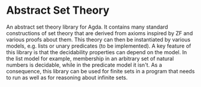 # Abstract Set Theory

An abstract set theory library for Agda. It contains many standard constructions of set theory that are derived from axioms inspired by ZF and various proofs about them. This theory can then be instantiated by various models, e.g. lists or unary predicates (to be implemented). A key feature of this library is that the decidability properties can depend on the model. In the list model for example, membership in an arbitrary set of natural numbers is decidable, while in the predicate model it isn't. As a consequence, this library can be used for finite sets in a program that needs to run as well as for reasoning about infinite sets.
